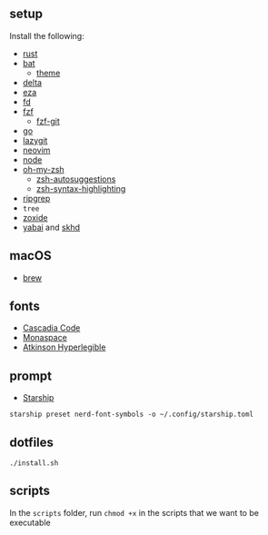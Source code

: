 ## setup

Install the following:

- [rust](https://www.rust-lang.org/)
- [bat](https://github.com/sharkdp/bat)
  - [theme](https://github.com/folke/tokyonight.nvim/issues/23)
- [delta](https://github.com/dandavison/delta)
- [eza](https://github.com/eza-community/eza)
- [fd](https://github.com/sharkdp/fd)
- [fzf](https://github.com/junegunn/fzf)
  - [fzf-git](https://github.com/junegunn/fzf-git.sh)
- [go](https://go.dev/)
- [lazygit](https://github.com/jesseduffield/lazygit)
- [neovim](https://neovim.io/)
- [node](https://nodejs.org/en/download/package-manager)
- [oh-my-zsh](https://ohmyz.sh)
  - [zsh-autosuggestions](https://github.com/zsh-users/zsh-autosuggestions)
  - [zsh-syntax-highlighting](https://github.com/zsh-users/zsh-syntax-highlighting)
- [ripgrep](https://github.com/BurntSushi/ripgrep)
- `tree`
- [zoxide](https://github.com/ajeetdsouza/zoxide)
- [yabai](https://github.com/koekeishiya/yabai) and [skhd](https://github.com/koekeishiya/skhd)

## macOS

- [brew](https://brew.sh/)

## fonts

- [Cascadia Code](https://github.com/microsoft/cascadia-code)
- [Monaspace](https://github.com/githubnext/monaspace/)
- [Atkinson Hyperlegible](https://brailleinstitute.org/freefont)

## prompt

- [Starship](https://starship.rs/)

```
starship preset nerd-font-symbols -o ~/.config/starship.toml
```

## dotfiles

```
./install.sh

```

## scripts

In the `scripts` folder, run `chmod +x` in the scripts that we want to be executable

